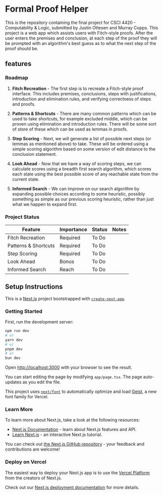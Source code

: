 # Formal Proof Helper

This is the repository containing the final project for CSCI 4420 - Computability & Logic, submitted by Justin Ottesen and Murray Copps. This project is a web app which assists users with Fitch-style proofs. After the user enters the premises and conclusion, at each step of the proof they will be prompted with an algorithm's best guess as to what the next step of the proof should be.

## features

### Roadmap

1. **Fitch Recreation** - The first step is to recreate a Fitch-style proof interface. This includes premises, conclusions, steps with justifications, introduction and elimination rules, and verifying correctness of steps and proofs.

2. **Patterns & Shortcuts** - There are many common patterns which can be used to take shortcuts, for example excluded middle, which can be proven using elimination and introduction rules. There will be some sort of store of these which can be used as lemmas in proofs.

3. **Step Scoring** - Next, we will generate a list of possible next steps (or lemmas as mentioned above) to take. These will be ordered using a simple scoring algorithm based on some version of edit distance to the conclusion statement.

4. **Look Ahead** - Now that we have a way of scoring steps, we can calculate scores using a breadth first search algorithm, which scores each state using the best possible score of any reachable state from the current state.

5. **Informed Search** - We can improve on our search algorithm by expanding possible choices according to some heuristic, possibly something as simple as our previous scoring heuristic, rather than just what we happen to expand first.

### Project Status

| Feature              | Importance | Status | Notes                           |
|----------------------|------------|--------|---------------------------------|
| Fitch Recreation     | Required   | To Do  |
| Patterns & Shortcuts | Required   | To Do  |
| Step Scoring         | Required   | To Do  |
| Look Ahead           | Bonus      | To Do  |
| Informed Search      | Reach      | To Do  |

## Setup Instructions
This is a [Next.js](https://nextjs.org) project bootstrapped with [`create-next-app`](https://nextjs.org/docs/app/api-reference/cli/create-next-app).

### Getting Started

First, run the development server:

```bash
npm run dev
# or
yarn dev
# or
pnpm dev
# or
bun dev
```

Open [http://localhost:3000](http://localhost:3000) with your browser to see the result.

You can start editing the page by modifying `app/page.tsx`. The page auto-updates as you edit the file.

This project uses [`next/font`](https://nextjs.org/docs/app/building-your-application/optimizing/fonts) to automatically optimize and load [Geist](https://vercel.com/font), a new font family for Vercel.

### Learn More

To learn more about Next.js, take a look at the following resources:

- [Next.js Documentation](https://nextjs.org/docs) - learn about Next.js features and API.
- [Learn Next.js](https://nextjs.org/learn) - an interactive Next.js tutorial.

You can check out [the Next.js GitHub repository](https://github.com/vercel/next.js) - your feedback and contributions are welcome!

### Deploy on Vercel

The easiest way to deploy your Next.js app is to use the [Vercel Platform](https://vercel.com/new?utm_medium=default-template&filter=next.js&utm_source=create-next-app&utm_campaign=create-next-app-readme) from the creators of Next.js.

Check out our [Next.js deployment documentation](https://nextjs.org/docs/app/building-your-application/deploying) for more details.
